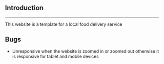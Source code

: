## Introduction<br />
---------------
This website is a template for a local food delivery service

## Bugs <br />
* Unresponsive when the website is zoomed in or zoomed out otherwise it is responsive for tablet and mobile devices <br/>
